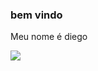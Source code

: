 ### bem vindo

Meu nome é diego

![](https://media1.tenor.com/m/y4rAcGcOM28AAAAC/caveira-skeleton.gif)
